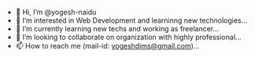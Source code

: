 - 👋 Hi, I’m @yogesh-naidu
- 👀 I’m interested in Web Development and learninng new technologies...
- 🌱 I’m currently learning new techs and working as freelancer...
- 💞️ I’m looking to collaborate on organization with highly professional...
- 📫 How to reach me (mail-id: yogeshdims@gmail.com)...

<!---
yogesh-naidu/yogesh-naidu is a ✨ special ✨ repository because its `README.md` (this file) appears on your GitHub profile.
You can click the Preview link to take a look at your changes.
--->
